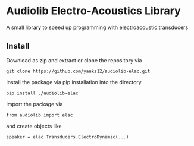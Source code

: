 # Audiolib Electro-Acoustics Library

A small library to speed up programming with electroacoustic transducers

## Install

Download as zip and extract or clone the repository via

`git clone https://github.com/yankz12/audiolib-elac.git`

Install the package via pip installation into the directory

`pip install ./audiolib-elac`

Import the package via

`from audiolib import elac`

and create objects like

`speaker = elac.Transducers.ElectroDynamic(...)`
